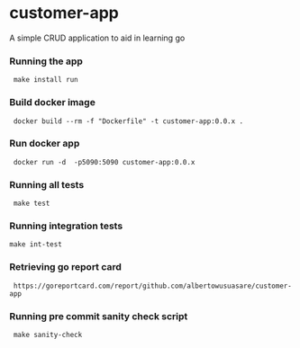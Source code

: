 # customer-app
A simple CRUD application to aid in learning go

### Running the app
``` make install run```

### Build docker image
``` docker build --rm -f "Dockerfile" -t customer-app:0.0.x .```

### Run docker app
``` docker run -d  -p5090:5090 customer-app:0.0.x```

### Running all tests
``` make test```

### Running integration tests
```make int-test```

### Retrieving go report card
``` https://goreportcard.com/report/github.com/albertowusuasare/customer-app```

### Running pre commit sanity check script
``` make sanity-check```

